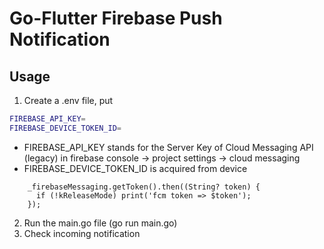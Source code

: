 # Go-Flutter Firebase Push Notification

## Usage
1. Create a .env file, put

```bash
FIREBASE_API_KEY=
FIREBASE_DEVICE_TOKEN_ID=
```

* FIREBASE_API_KEY stands for the Server Key of Cloud Messaging API (legacy) in firebase console -> project settings -> cloud messaging
* FIREBASE_DEVICE_TOKEN_ID is acquired from device

```
    _firebaseMessaging.getToken().then((String? token) {
      if (!kReleaseMode) print('fcm token => $token');
    });
```

2. Run the main.go file (go run main.go)
3. Check incoming notification